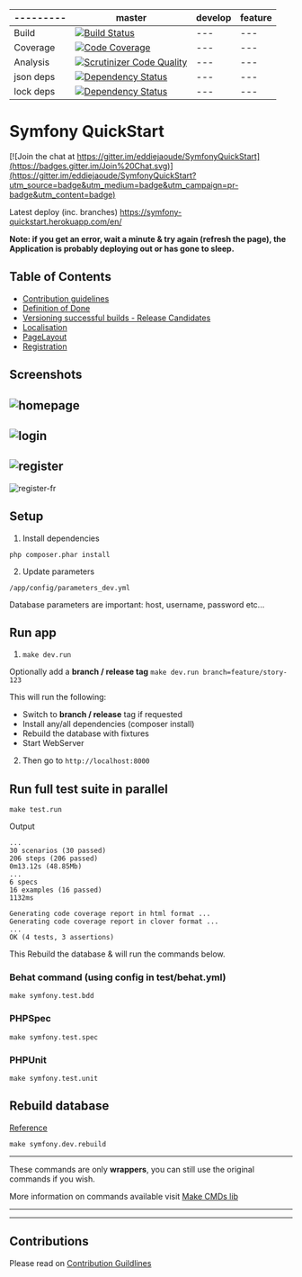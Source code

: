 | --------- | master | develop | feature |
| --------- | ------ | ------- | ------- |
| Build     | [![Build Status](https://travis-ci.org/eddiejaoude/SymfonyQuickStart.svg?branch=master)](https://travis-ci.org/eddiejaoude/SymfonyQuickStart) | --- | --- |
| Coverage  | [![Code Coverage](https://scrutinizer-ci.com/g/eddiejaoude/SymfonyQuickStart/badges/coverage.png?b=master)](https://scrutinizer-ci.com/g/eddiejaoude/SymfonyQuickStart/?branch=master) | --- | --- |
| Analysis  | [![Scrutinizer Code Quality](https://scrutinizer-ci.com/g/eddiejaoude/SymfonyQuickStart/badges/quality-score.png?b=master)](https://scrutinizer-ci.com/g/eddiejaoude/SymfonyQuickStart/?branch=master) | --- | --- |
| json deps | [![Dependency Status](https://www.versioneye.com/user/projects/54bbab25879d51e9aa00021c/badge.svg?style=flat)](https://www.versioneye.com/user/projects/54bbab25879d51e9aa00021c) | --- | --- |
| lock deps | [![Dependency Status](https://www.versioneye.com/user/projects/54bbab35879d51106e0001ea/badge.svg?style=flat)](https://www.versioneye.com/user/projects/54bbab35879d51106e0001ea) | --- | --- |

# Symfony QuickStart

[![Join the chat at https://gitter.im/eddiejaoude/SymfonyQuickStart](https://badges.gitter.im/Join%20Chat.svg)](https://gitter.im/eddiejaoude/SymfonyQuickStart?utm_source=badge&utm_medium=badge&utm_campaign=pr-badge&utm_content=badge)

Latest deploy (inc. branches) https://symfony-quickstart.herokuapp.com/en/

**Note: if you get an error, wait a minute & try again (refresh the page), the Application is probably deploying out or has gone to sleep.**

## Table of Contents

* [Contribution guidelines](/CONTRIBUTING.md)
* [Definition of Done](/doc/DefinitionOfDone.md)
* [Versioning successful builds - Release Candidates](/doc/Versioning.md)
* [Localisation](/doc/Localisation.md)
* [PageLayout](/doc/PageLayout.md)
* [Registration](/doc/Registration.md)


## Screenshots

![homepage](/doc/assets/homepage.png "Homepage")
---
![login](/doc/assets/login.png "Login")
---
![register](/doc/assets/register.png "Register")
---
![register-fr](/doc/assets/register-fr.png "Register French")

## Setup

1. Install dependencies

```
php composer.phar install
```

2. Update parameters

```
/app/config/parameters_dev.yml
```

Database parameters are important: host, username, password etc...

## Run app

1. `make dev.run`

Optionally add a **branch / release tag** `make dev.run branch=feature/story-123`

This will run the following:
* Switch to **branch / release** tag if requested
* Install any/all dependencies (composer install)
* Rebuild the database with fixtures
* Start WebServer

2. Then go to `http://localhost:8000`

## Run full test suite in parallel

```
make test.run
```

Output

```
...
30 scenarios (30 passed)
206 steps (206 passed)
0m13.12s (48.85Mb)
...
6 specs
16 examples (16 passed)
1132ms

Generating code coverage report in html format ...
Generating code coverage report in clover format ...
...
OK (4 tests, 3 assertions)
```


This Rebuild the database & will run the commands below.

### Behat command (using config in test/behat.yml)

```
make symfony.test.bdd
```

### PHPSpec

```
make symfony.test.spec
```

### PHPUnit

```
make symfony.test.unit
```

## Rebuild database

[Reference](https://github.com/eddiejaoude/dev-helper-cmds#database)

```
make symfony.dev.rebuild
```

---

These commands are only **wrappers**, you can still use the original commands if you wish.

More information on commands available visit [Make CMDs lib](https://github.com/eddiejaoude/dev-helper-cmds#built-in-commands)


---
---

## Contributions

Please read on [Contribution Guildlines](/CONTRIBUTING.md)

